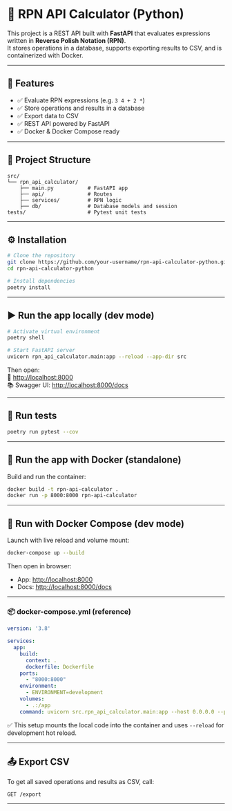# 🧮 RPN API Calculator (Python)

This project is a REST API built with **FastAPI** that evaluates expressions written in **Reverse Polish Notation (RPN)**.  
It stores operations in a database, supports exporting results to CSV, and is containerized with Docker.

---

## 🚀 Features

- ✅ Evaluate RPN expressions (e.g. `3 4 + 2 *`)
- ✅ Store operations and results in a database
- ✅ Export data to CSV
- ✅ REST API powered by FastAPI
- ✅ Docker & Docker Compose ready

---

## 🧱 Project Structure

```
src/
└── rpn_api_calculator/
    ├── main.py           # FastAPI app
    ├── api/              # Routes
    ├── services/         # RPN logic
    ├── db/               # Database models and session
tests/                    # Pytest unit tests
```

---

## ⚙️ Installation

```bash
# Clone the repository
git clone https://github.com/your-username/rpn-api-calculator-python.git
cd rpn-api-calculator-python

# Install dependencies
poetry install
```

---

## ▶️ Run the app locally (dev mode)

```bash
# Activate virtual environment
poetry shell

# Start FastAPI server
uvicorn rpn_api_calculator.main:app --reload --app-dir src
```

Then open:  
📍 [http://localhost:8000](http://localhost:8000)  
📚 Swagger UI: [http://localhost:8000/docs](http://localhost:8000/docs)

---

## 🧪 Run tests

```bash
poetry run pytest --cov
```

---

## 🐳 Run the app with Docker (standalone)

Build and run the container:
```bash
docker build -t rpn-api-calculator .
docker run -p 8000:8000 rpn-api-calculator
```

---

## 🐙 Run with Docker Compose (dev mode)

Launch with live reload and volume mount:

```bash
docker-compose up --build
```

Then open in browser:
- App: [http://localhost:8000](http://localhost:8000)
- Docs: [http://localhost:8000/docs](http://localhost:8000/docs)

---

### 📦 docker-compose.yml (reference)

```yaml
version: '3.8'

services:
  app:
    build:
      context: .
      dockerfile: Dockerfile
    ports:
      - "8000:8000"
    environment:
      - ENVIRONMENT=development
    volumes:
      - .:/app
    command: uvicorn src.rpn_api_calculator.main:app --host 0.0.0.0 --port 8000 --reload
```

✅ This setup mounts the local code into the container and uses `--reload` for development hot reload.

---

## 📤 Export CSV

To get all saved operations and results as CSV, call:

```
GET /export
```

---

